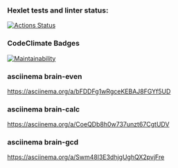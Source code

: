 ### Hexlet tests and linter status:
[![Actions Status](https://github.com/zainutdinov/python-project-49/actions/workflows/hexlet-check.yml/badge.svg)](https://github.com/zainutdinov/python-project-49/actions)

### CodeClimate Badges
[![Maintainability](https://api.codeclimate.com/v1/badges/ed9c40c9e61ca711284f/maintainability)](https://codeclimate.com/github/zainutdinov/python-project-49/maintainability)

### asciinema brain-even
https://asciinema.org/a/bFDDFg1wRgceKEBAJ8FGYf5UD

### asciinema brain-calc
https://asciinema.org/a/CoeQDb8h0w737unzt67CgtUDV

### asciinema brain-gcd
https://asciinema.org/a/Swm48l3E3dhjgUghQX2pvjFre